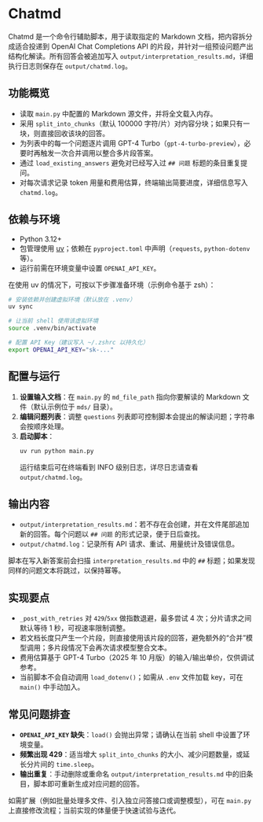 # Chatmd

Chatmd 是一个命令行辅助脚本，用于读取指定的 Markdown 文档，把内容拆分成适合投递到 OpenAI Chat Completions API 的片段，并针对一组预设问题产出结构化解读。所有回答会被追加写入 `output/interpretation_results.md`，详细执行日志则保存在 `output/chatmd.log`。

## 功能概览
- 读取 `main.py` 中配置的 Markdown 源文件，并将全文载入内存。
- 采用 `split_into_chunks`（默认 100000 字符/片）对内容分块；如果只有一块，则直接回收该块的回答。
- 为列表中的每一个问题逐片调用 GPT-4 Turbo（`gpt-4-turbo-preview`），必要时再触发一次合并调用以整合多片段答案。
- 通过 `load_existing_answers` 避免对已经写入过 `## 问题` 标题的条目重复提问。
- 对每次请求记录 token 用量和费用估算，终端输出简要进度，详细信息写入 `chatmd.log`。

## 依赖与环境
- Python 3.12+
- 包管理使用 [uv](https://github.com/astral-sh/uv)；依赖在 `pyproject.toml` 中声明（`requests`, `python-dotenv` 等）。
- 运行前需在环境变量中设置 `OPENAI_API_KEY`。

在使用 uv 的情况下，可按以下步骤准备环境（示例命令基于 zsh）：

```bash
# 安装依赖并创建虚拟环境（默认放在 .venv）
uv sync

# 让当前 shell 使用该虚拟环境
source .venv/bin/activate

# 配置 API Key（建议写入 ~/.zshrc 以持久化）
export OPENAI_API_KEY="sk-..."
```

## 配置与运行
1. **设置输入文档**：在 `main.py` 的 `md_file_path` 指向你要解读的 Markdown 文件（默认示例位于 `mds/` 目录）。
2. **编辑问题列表**：调整 `questions` 列表即可控制脚本会提出的解读问题；字符串会按顺序处理。
3. **启动脚本**：
   ```bash
   uv run python main.py
   ```
   运行结束后可在终端看到 INFO 级别日志，详尽日志请查看 `output/chatmd.log`。

## 输出内容
- `output/interpretation_results.md`：若不存在会创建，并在文件尾部追加新的回答。每个问题以 `## 问题` 的形式记录，便于日后查找。
- `output/chatmd.log`：记录所有 API 请求、重试、用量统计及错误信息。

脚本在写入新答案前会扫描 `interpretation_results.md` 中的 `##` 标题；如果发现同样的问题文本将跳过，以保持幂等。

## 实现要点
- `_post_with_retries` 对 `429`/`5xx` 做指数退避，最多尝试 4 次；分片请求之间默认等待 1 秒，可视速率限制调整。
- 若文档长度只产生一个片段，则直接使用该片段的回答，避免额外的“合并”模型调用；多片段情况下会再次请求模型整合文本。
- 费用估算基于 GPT-4 Turbo（2025 年 10 月版）的输入/输出单价，仅供调试参考。
- 当前脚本不会自动调用 `load_dotenv()`；如需从 `.env` 文件加载 key，可在 `main()` 中手动加入。

## 常见问题排查
- **`OPENAI_API_KEY` 缺失**：`load()` 会抛出异常；请确认在当前 shell 中设置了环境变量。
- **频繁出现 429**：适当增大 `split_into_chunks` 的大小、减少问题数量，或延长分片间的 `time.sleep`。
- **输出重复**：手动删除或重命名 `output/interpretation_results.md` 中的旧条目，脚本即可重新生成对应问题的回答。

如需扩展（例如批量处理多文件、引入独立问答接口或调整模型），可在 `main.py` 上直接修改流程；当前实现的体量便于快速试验与迭代。
